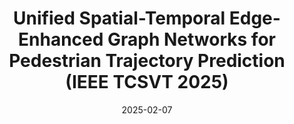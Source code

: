 ---
title: "Unified Spatial-Temporal Edge-Enhanced Graph Networks for Pedestrian Trajectory Prediction (IEEE TCSVT 2025)"
collection: publications
permalink: /publication/2025-UniEdge
date: 2025-02-07
venue: 'IEEE Transactions on Circuits and Systems for Video Technology'
paperurl: '/files/pdf/research/uniedge.pdf'
link: 'https://arxiv.org/abs/2502.02504'
github: 'https://github.com/Carrotsniper/UniEdge'
image: '/images/publications/UniEdge.png'



citation: '@article{li2025unified,
  title={Unified Spatial-Temporal Edge-Enhanced Graph Networks for Pedestrian Trajectory Prediction},
  author={Li, Ruochen and Qiao, Tanqiu and Katsigiannis, Stamos and Zhu, Zhanxing and Shum, Hubert PH},
  journal={arXiv preprint arXiv:2502.02504},
  year={2025}
}'
---